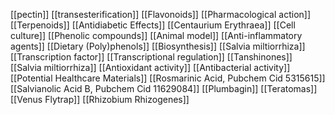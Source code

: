 [[pectin]]
[[transesterification]]
[[Flavonoids]]
[[Pharmacological action]]
[[Terpenoids]]
[[Antidiabetic Effects]]
[[Centaurium Erythraea]]
[[Cell culture]]
[[Phenolic compounds]]
[[Animal model]]
[[Anti-inflammatory agents]]
[[Dietary (Poly)phenols]]
[[Biosynthesis]]
[[Salvia miltiorrhiza]]
[[Transcription factor]]
[[Transcriptional regulation]]
[[Tanshinones]]
[[Salvia miltiorrhiza]]
[[Antioxidant activity]]
[[Antibacterial activity]]
[[Potential Healthcare Materials]]
[[Rosmarinic Acid, Pubchem Cid 5315615]]
[[Salvianolic Acid B, Pubchem Cid 11629084]]
[[Plumbagin]]
[[Teratomas]]
[[Venus Flytrap]]
[[Rhizobium Rhizogenes]]
